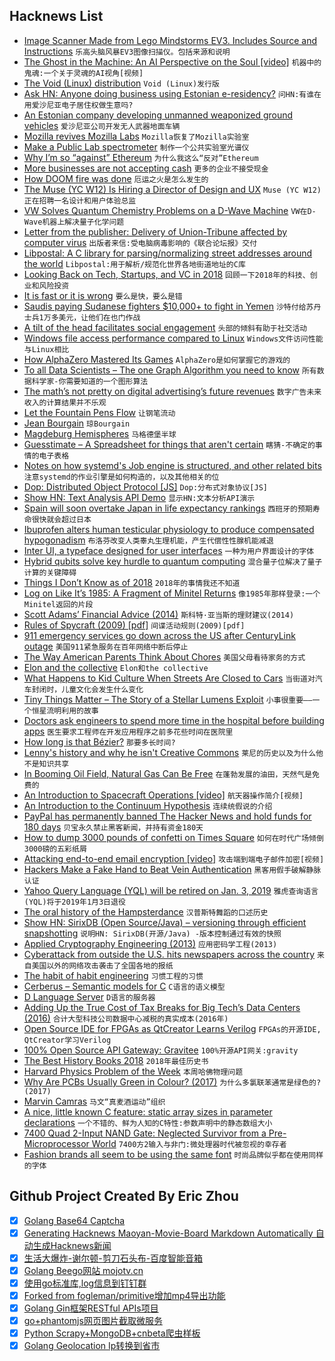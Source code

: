 ## Hacknews List


- [Image Scanner Made from Lego Mindstorms EV3. Includes Source and Instructions](https://github.com/javiercordero/LEGO-EV3-Image-Scanner)  `乐高头脑风暴EV3图像扫描仪。包括来源和说明`
- [The Ghost in the Machine: An AI Perspective on the Soul [video]](https://media.ccc.de/v/35c3-10030-the_ghost_in_the_machine)  `机器中的鬼魂:一个关于灵魂的AI视角[视频]`
- [The Void (Linux) distribution](https://voidlinux.org/)  `Void (Linux)发行版`
- [Ask HN: Anyone doing business using Estonian e-residency?](item?id=18785112)  `问HN:有谁在用爱沙尼亚电子居住权做生意吗?`
- [An Estonian company developing unmanned weaponized ground vehicles](https://milremrobotics.com/)  `爱沙尼亚公司开发无人武器地面车辆`
- [Mozilla revives Mozilla Labs](https://www.ghacks.net/2018/12/28/mozilla-revives-mozilla-labs/)  `Mozilla恢复了Mozilla实验室`
- [Make a Public Lab spectrometer](https://publiclab.org/wiki/economist)  `制作一个公共实验室光谱仪`
- [Why I’m so “against” Ethereum](https://threadreaderapp.com/thread/1078682801954799617.html)  `为什么我这么“反对”Ethereum`
- [More businesses are not accepting cash](https://www.wsj.com/articles/your-cash-is-no-good-here-literally-11546013696)  `更多的企业不接受现金`
- [How DOOM fire was done](http://fabiensanglard.net/doom_fire_psx/)  `厄运之火是怎么发生的`
- [The  Muse (YC W12) Is Hiring a Director of Design and UX](https://www.themuse.com/jobs/themuse/director-of-design-and-ux)  `Muse (YC W12)正在招聘一名设计和用户体验总监`
- [VW Solves Quantum Chemistry Problems on a D-Wave Machine](https://spectrum.ieee.org/tech-talk/computing/hardware/vw-tackles-chemistry-problems-with-a-dwave-quantum-computer)  `VW在D-Wave机器上解决量子化学问题`
- [Letter from the publisher: Delivery of Union-Tribune affected by computer virus](https://www.sandiegouniontribune.com/about/sd-delivery-of-union-tribune-and-other-newspapers-affected-by-computer-virus-20181229-story.html)  `出版者来信:受电脑病毒影响的《联合论坛报》交付`
- [Libpostal: A C library for parsing/normalizing street addresses around the world](https://github.com/openvenues/libpostal)  `Libpostal:用于解析/规范化世界各地街道地址的C库`
- [Looking Back on Tech, Startups, and VC in 2018](http://haystack.vc/2018/12/29/looking-back-on-tech-startups-and-vc-in-2018/)  `回顾一下2018年的科技、创业和风险投资`
- [It is fast or it is wrong](http://tonsky.me/blog/slow-wrong/)  `要么是快，要么是错`
- [Saudis paying Sudanese fighters $10,000&#43; to fight in Yemen](https://www.nytimes.com/2018/12/28/world/africa/saudi-sudan-yemen-child-fighters.html)  `沙特付给苏丹士兵1万多美元，让他们在也门作战`
- [A tilt of the head facilitates social engagement](https://medicalxpress.com/news/2018-12-tilt-social-engagement.html)  `头部的倾斜有助于社交活动`
- [Windows file access performance compared to Linux](https://github.com/Microsoft/WSL/issues/873#issuecomment-425272829)  `Windows文件访问性能与Linux相比`
- [How AlphaZero Mastered Its Games](https://www.newyorker.com/science/elements/how-the-artificial-intelligence-program-alphazero-mastered-its-games)  `AlphaZero是如何掌握它的游戏的`
- [To all Data Scientists – The one Graph Algorithm you need to know](https://mlwhiz.com/blog/2018/12/07/connected_components/)  `所有数据科学家-你需要知道的一个图形算法`
- [The math’s not pretty on digital advertising’s future revenues](https://medium.com/s/which-half-is-wasted/googles-350-billion-haircut-fa1a0f33ace1)  `数字广告未来收入的计算结果并不乐观`
- [Let the Fountain Pens Flow](https://www.nytimes.com/2018/12/26/style/fountain-pens.html)  `让钢笔流动`
- [Jean Bourgain](https://terrytao.wordpress.com/2018/12/29/jean-bourgain/)  `琼Bourgain`
- [Magdeburg Hemispheres](https://en.wikipedia.org/wiki/Magdeburg_hemispheres)  `马格德堡半球`
- [Guesstimate – A Spreadsheet for things that aren&#39;t certain](https://www.getguesstimate.com/)  `瞎猜-不确定的事情的电子表格`
- [Notes on how systemd&#39;s Job engine is structured, and other related bits](https://bl33pbl0p.github.io/systemd.html)  `注意systemd的作业引擎是如何构造的，以及其他相关的位`
- [Dop: Distributed Object Protocol [JS]](https://distributedobjectprotocol.org/)  `Dop:分布式对象协议[JS]`
- [Show HN: Text Analysis API Demo](https://www.summarizebot.com/text_api_demo.html)  `显示HN:文本分析API演示`
- [Spain will soon overtake Japan in life expectancy rankings](https://www.weforum.org/agenda/2018/10/spain-is-about-to-overtake-japan-in-life-expectancy)  `西班牙的预期寿命很快就会超过日本`
- [Ibuprofen alters human testicular physiology to produce compensated hypogonadism](https://www.ncbi.nlm.nih.gov/m/pubmed/29311296/)  `布洛芬改变人类睾丸生理机能，产生代偿性性腺机能减退`
- [Inter UI, a typeface designed for user interfaces](https://rsms.me/inter/)  `一种为用户界面设计的字体`
- [Hybrid qubits solve key hurdle to quantum computing](https://phys.org/news/2018-12-hybrid-qubits-key-hurdle-quantum.html)  `混合量子位解决了量子计算的关键障碍`
- [Things I Don’t Know as of 2018](https://overreacted.io/things-i-dont-know-as-of-2018/)  `2018年的事情我还不知道`
- [Log on Like It’s 1985: A Fragment of Minitel Returns](https://spectrum.ieee.org/tech-history/silicon-revolution/log-on-like-its-1985-a-fragment-of-minitel-returns)  `像1985年那样登录:一个Minitel返回的片段`
- [Scott Adams’ Financial Advice (2014)](https://www.mattcutts.com/blog/scott-adams-financial-advice/)  `斯科特·亚当斯的理财建议(2014)`
- [Rules of Spycraft (2009) [pdf]](http://www.oss.net/dynamaster/file_archive/100102/0a947a77d762061cc87ec541c2d2dcc7/2010-01-02%20Dulles%20on%20Tradecraft%20via%20Srodes.pdf)  `间谍活动规则(2009)[pdf]`
- [911 emergency services go down across the US after CenturyLink outage](https://techcrunch.com/2018/12/28/911-service-outage-centurylink/)  `美国911紧急服务在百年网络中断后停止`
- [The Way American Parents Think About Chores](https://www.theatlantic.com/family/archive/2018/12/allowance-kids-chores-help/578848/)  `美国父母看待家务的方式`
- [Elon and the collective](https://blog.piekniewski.info/2018/12/28/elon-and-the-collective/)  `Elon和the collective`
- [What Happens to Kid Culture When Streets Are Closed to Cars](https://www.citylab.com/design/2018/11/car-free-pedestrianization-made-pontevedra-spain-kid-friendly/576268/)  `当街道对汽车封闭时，儿童文化会发生什么变化`
- [Tiny Things Matter – The Story of a Stellar Lumens Exploit](https://medium.com/@orbit.lens/tiny-things-matter-or-detective-novel-featuring-stellar-dex-1f11e52c01d3)  `小事很重要——一个恒星流明利用的故事`
- [Doctors ask engineers to spend more time in the hospital before building apps](https://www.cnbc.com/2018/12/27/doctors-are-asking-technologists-from-google-to-shadow-them-before-they-build-medical-apps-.html)  `医生要求工程师在开发应用程序之前多花些时间在医院里`
- [How long is that Bézier?](https://raphlinus.github.io/curves/2018/12/28/bezier-arclength.html)  `那要多长时间?`
- [Lenny&#39;s history and why he isn&#39;t Creative Commons](https://www.reddit.com/r/itslenny/comments/5lcfwq/lennys_history_why_he_isnt_creative_commons/)  `莱尼的历史以及为什么他不是知识共享`
- [In Booming Oil Field, Natural Gas Can Be Free](https://www.wsj.com/articles/in-booming-oilfield-natural-gas-can-be-free-11545906601)  `在蓬勃发展的油田，天然气是免费的`
- [An Introduction to Spacecraft Operations [video]](https://media.ccc.de/v/35c3-9923-space_ops_101)  `航天器操作简介[视频]`
- [An Introduction to the Continuum Hypothesis](https://medium.com/cantors-paradise/the-nature-of-infinity-and-beyond-a05c146df02c)  `连续统假说的介绍`
- [PayPal has permanently banned The Hacker News and hold funds for 180 days](https://twitter.com/TheHackersNews/status/1078907851995860992)  `贝宝永久禁止黑客新闻，并持有资金180天`
- [How to dump 3000 pounds of confetti on Times Square](https://www.nytimes.com/2018/12/28/nyregion/how-to-dump-3000-pounds-of-confetti-on-times-square.html)  `如何在时代广场倾倒3000磅的五彩纸屑`
- [Attacking end-to-end email encryption [video]](https://media.ccc.de/v/35c3-9463-attacking_end-to-end_email_encryption)  `攻击端到端电子邮件加密[视频]`
- [Hackers Make a Fake Hand to Beat Vein Authentication](https://motherboard.vice.com/en_us/article/59v8dk/hackers-fake-hand-vein-authentication-biometrics-chaos-communication-congress)  `黑客用假手破解静脉认证`
- [Yahoo Query Language (YQL) will be retired on Jan. 3, 2019](https://developer.yahoo.com/yql/)  `雅虎查询语言(YQL)将于2019年1月3日退役`
- [The oral history of the Hampsterdance](https://www.cbc.ca/arts/the-oral-history-of-the-hampsterdance-the-twisted-true-story-of-one-of-the-world-s-first-memes-1.4958325)  `汉普斯特舞蹈的口述历史`
- [Show HN: SirixDB (Open Source/Java) – versioning through efficient snapshotting](item?id=18779260)  `说明HN: SirixDB(开源/Java) -版本控制通过有效的快照`
- [Applied Cryptography Engineering (2013)](https://sockpuppet.org/blog/2013/07/22/applied-practical-cryptography/)  `应用密码学工程(2013)`
- [Cyberattack from outside the U.S. hits newspapers across the country](https://www.latimes.com/local/lanow/la-me-ln-times-delivery-breakdown-20181229-story.html)  `来自美国以外的网络攻击袭击了全国各地的报纸`
- [The habit of habit engineering](https://threader.app/thread/1078647576201703427)  `习惯工程的习惯`
- [Cerberus – Semantic models for C](https://www.cl.cam.ac.uk/~pes20/cerberus/)  `C语言的语义模型`
- [D Language Server](https://marketplace.visualstudio.com/items?itemName=LaurentTreguier.vscode-dls)  `D语言的服务器`
- [Adding Up the True Cost of Tax Breaks for Big Tech’s Data Centers (2016)](https://nextcity.org/daily/entry/report-tech-data-center-subsidies)  `合计大型科技公司数据中心减税的真实成本(2016年)`
- [Open Source IDE for FPGAs as QtCreator Learns Verilog](https://hackaday.com/2018/12/29/open-source-ide-for-fpgas-as-qtcreator-learns-verilog/)  `FPGAs的开源IDE, QtCreator学习Verilog`
- [100% Open Source API Gateway: Gravitee](https://gravitee.io)  `100%开源API网关:gravity`
- [The Best History Books 2018](https://www.historytoday.com/history-today/best-history-books-2018)  `2018年最佳历史书`
- [Harvard Physics Problem of the Week](https://www.physics.harvard.edu/academics/undergrad/problems)  `本周哈佛物理问题`
- [Why Are PCBs Usually Green in Colour? (2017)](http://www.seeedstudio.com/blog/2017/07/23/why-are-printed-circuit-boards-are-usually-green-in-colour/)  `为什么多氯联苯通常是绿色的?(2017)`
- [Marvin Camras](https://en.wikipedia.org/wiki/Marvin_Camras)  `马文“真麦酒运动”组织`
- [A nice, little known C feature: static array sizes in parameter declarations](https://hamberg.no/erlend/posts/2013-02-18-static-array-indices.html)  `一个不错的、鲜为人知的C特性:参数声明中的静态数组大小`
- [7400 Quad 2-Input NAND Gate: Neglected Survivor from a Pre-Microprocessor World](https://hackaday.com/2018/12/28/the-7400-quad-2-input-nand-gate-a-neglected-survivor-from-a-pre-microprocessor-world/)  `7400方2输入与非门:微处理器时代被忽视的幸存者`
- [Fashion brands all seem to be using the same font](https://www.bloomberg.com/news/articles/2018-11-20/why-fashion-brands-all-use-the-same-style-font-in-their-logos)  `时尚品牌似乎都在使用同样的字体`

## Github Project Created By Eric Zhou

- [x] [Golang Base64 Captcha](https://github.com/mojocn/base64Captcha)
- [x] [Generating Hacknews Maoyan-Movie-Board Markdown Automatically 自动生成Hacknews新闻](https://github.com/dejavuzhou/md-genie)
- [x] [生活大爆炸-谢尔顿-剪刀石头布-百度智能音箱](https://github.com/mojocn/dueros-bang-game)
- [x] [Golang Beego网站 mojotv.cn](https://github.com/mojocn/www.mojotv.cn)
- [x] [使用go标准库,log信息到钉钉群](https://github.com/mojocn/dooger)
- [x] [Forked from fogleman/primitive增加mp4导出功能](https://github.com/mojocn/primitive)
- [x] [Golang Gin框架RESTful APIs项目](https://github.com/JJJJJJJerk/ezier-golang-web-api-framework)
- [x] [go+phantomjs网页图片截取微服务](https://github.com/mojocn/screen_shot)
- [x] [Python Scrapy+MongoDB+cnbeta爬虫样板](https://github.com/mojocn/scrapy_mongodb_boilerplate_cnbeta)
- [x] [Golang Geolocation Ip转换到省市](https://github.com/mojocn/ip2location)